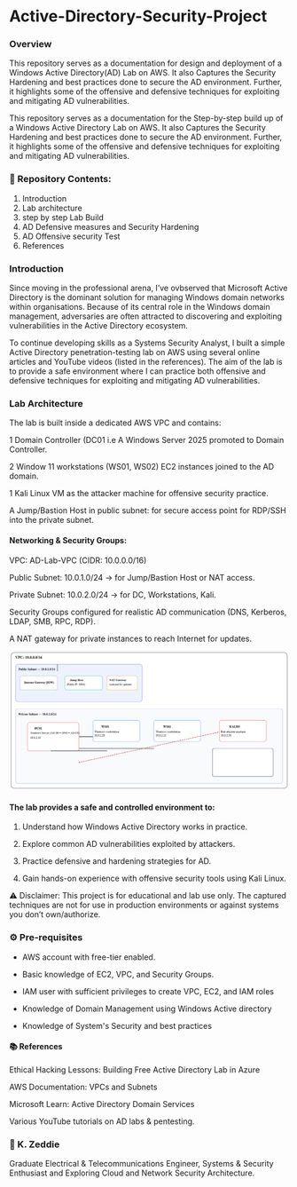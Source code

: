 # Active-Directory-Security-Project
### Overview
This repository serves as a documentation for design and deployment of a Windows Active Directory(AD) Lab on AWS. It also Captures the Security Hardening and best practices done to secure the AD environment. Further, it highlights some of the offensive and defensive techniques for exploiting and mitigating AD vulnerabilities.

This repository serves as a documentation for the Step-by-step build up of a Windows Active Directory Lab on AWS. It also Captures the Security Hardening and best practices done to secure the AD environment. Further, it highlights some of the offensive and defensive techniques for exploiting and mitigating AD vulnerabilities.

### 📂 Repository Contents:

1. Introduction
2. Lab architecture
3. step by step Lab Build
4. AD Defensive measures and Security Hardening
5. AD Offensive security Test
6. References

### Introduction

Since moving in the professional arena, I’ve ovbserved that Microsoft Active Directory is the dominant solution for managing Windows domain networks within organisations. Because of its central role in the Windows domain management, adversaries are often attracted to discovering and exploiting vulnerabilities in the Active Directory ecosystem.

To continue developing skills as a Systems Security Analyst, I built a simple Active Directory penetration-testing lab on AWS using several online articles and YouTube videos (listed in the references). The aim of the lab is to provide a safe environment where I can practice both offensive and defensive techniques for exploiting and mitigating AD vulnerabilities.


###  Lab Architecture

The lab is built inside a dedicated AWS VPC and contains:

1 Domain Controller (DC01 i.e A Windows Server 2025 promoted to Domain Controller.

2 Window 11 workstations (WS01, WS02) EC2 instances joined to the AD domain.

1 Kali Linux VM as the attacker machine for offensive security practice.

A Jump/Bastion Host in public subnet: for secure access point for RDP/SSH into the private subnet.


#### Networking & Security Groups:

VPC: AD-Lab-VPC (CIDR: 10.0.0.0/16)

Public Subnet: 10.0.1.0/24 → for Jump/Bastion Host or NAT access.

Private Subnet: 10.0.2.0/24 → for DC, Workstations, Kali.

Security Groups configured for realistic AD communication (DNS, Kerberos, LDAP, SMB, RPC, RDP).

A NAT gateway for private instances to reach Internet for updates.

![AD Lab architecture diagram](./ADLabArchitecture.png)


#### The lab provides a safe and controlled environment to:

1. Understand how Windows Active Directory works in practice.

2. Explore common AD vulnerabilities exploited by attackers.

3. Practice defensive and hardening strategies for AD.

4. Gain hands-on experience with offensive security tools using Kali Linux.

⚠️ Disclaimer: This project is for educational and lab use only. The captured techniques are not for use in production environments or against systems you don’t own/authorize.


### ⚙️ Pre-requisites

- AWS account with free-tier enabled.

- Basic knowledge of EC2, VPC, and Security Groups.

- IAM user with sufficient privileges to create VPC, EC2, and IAM roles
  
- Knowledge of Domain Management using Windows Active directory
  
- Knowledge of System's Security and best practices
  

#### 📚 References

Ethical Hacking Lessons: Building Free Active Directory Lab in Azure

AWS Documentation: VPCs and Subnets

Microsoft Learn: Active Directory Domain Services

Various YouTube tutorials on AD labs & pentesting.


### 🙋 K. Zeddie
Graduate Electrical & Telecommunications Engineer, Systems & Security Enthusiast and Exploring Cloud and Network Security Architecture.
